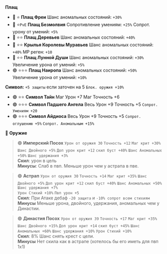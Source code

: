 **Плащ**
- 🔴 ⭐ **Плащ Фреи** Шанс аномальных состояний: `+30%`
- 🔴 ⭐`PvE` **Плащ Безмолвия** Сопротивление умениям: `+25%` Сопрот. урону от умений: `+5%` 
- 🔴 ⭐⭐ **Плащ Деревьев** Шанс аномальных состояний: `+40%`
- 🔴 ⭐⭐ **Крылья Королевы Муравьев** Шанс аномальных состояний: `+40%` MP реген: `+10`
- 🔴 ⭐⭐ **Плащ Лунной Души** Шанс аномальных состояний: `+30%` Увеличение урона от умений: `+5%`
- 🟣 ⭐⭐⭐ **Плащ Наиропа**  Шанс аномальных состояний: `+50%` Увеличение урона от умений: `+10%`

**Символ:**  `+5 защиты` если заточен на 5 `Блок. оружия +10%`
- 🟣 ⭐⭐ **Символ Тайн**  Маг Урон +7 Маг Точность +6 
- 🟣 ⭐⭐⭐ **Символ Падшего Ангела**  Весь Урон +9 Точность +5 `Сопрот. Умениям +20`
- 🟣 ⭐⭐⭐ **Символ Айдиоса**  Весь Урон +9 Точность +5 `Сопрот. оглушению +5%` `Сопрот. Аномальным +15%`


🔫 **Оружие**  
> 🟣 **Имперский Посох** `Урон от оружия 30` `Точность +12` `Маг крит +30%` `Шанс Двойного +5%` `Доп урон крит +12` `скил буст +40%` `Шанс Аномальных +50%` `Шанс удержания +3%`  
>  **Скил**: урон в цель  
> **Минусы**: Слаб в пвп. Меньше урон чем у астрапа в пве.


> 🟣 **Астрап**  `Урон от оружия 30` `Точность +14` `Маг крит +35%` `Шанс Двойного +5%` `Доп урон крит +12` `скил буст +40%` `Шанс Аномальных +50%` `Шанс удержания +7%`   
> `Урон Стихий +10%` `Пвп урон +5`  
> **Скил**: При Атаке дебаф `-20 защита` и `-10% сопрот всем стихиям`  
> **Минусы** Меньше урона, двойного, удержания, аномальных чем у Династии.

> 🟣 **Династия Посох** `Урон от оружия 39` `Точность +17` `Маг крит +35%` `Шанс Двойного +15%` `Доп урон крит +14` `скил буст +45%` `Шанс Аномальных +60%` `Шанс удержания +10%`
> `Урон Стихий +10%`  
> **Скил**:  8% Шанс снять крест с цели.  
> **Минусы** Нет скила как в астрапе (хотелось бы его иметь для пвп 1х1)
